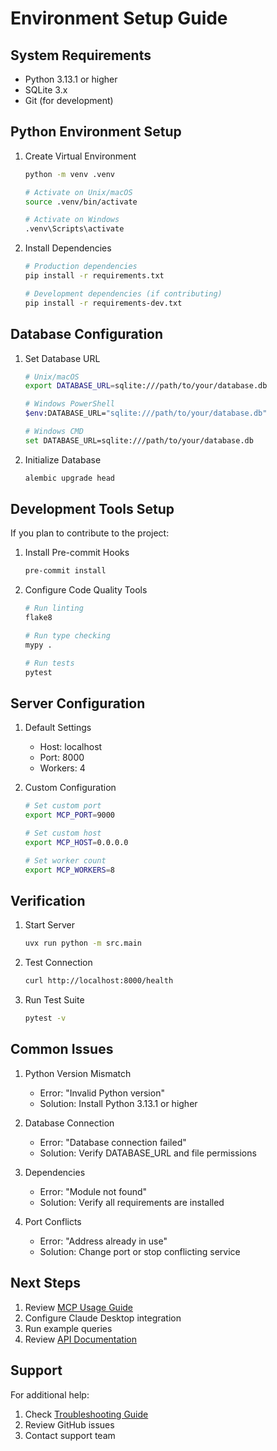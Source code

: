 # Environment Setup Guide

## System Requirements

- Python 3.13.1 or higher
- SQLite 3.x
- Git (for development)

## Python Environment Setup

1. Create Virtual Environment
   ```bash
   python -m venv .venv
   
   # Activate on Unix/macOS
   source .venv/bin/activate
   
   # Activate on Windows
   .venv\Scripts\activate
   ```

2. Install Dependencies
   ```bash
   # Production dependencies
   pip install -r requirements.txt
   
   # Development dependencies (if contributing)
   pip install -r requirements-dev.txt
   ```

## Database Configuration

1. Set Database URL
   ```bash
   # Unix/macOS
   export DATABASE_URL=sqlite:///path/to/your/database.db
   
   # Windows PowerShell
   $env:DATABASE_URL="sqlite:///path/to/your/database.db"
   
   # Windows CMD
   set DATABASE_URL=sqlite:///path/to/your/database.db
   ```

2. Initialize Database
   ```bash
   alembic upgrade head
   ```

## Development Tools Setup

If you plan to contribute to the project:

1. Install Pre-commit Hooks
   ```bash
   pre-commit install
   ```

2. Configure Code Quality Tools
   ```bash
   # Run linting
   flake8
   
   # Run type checking
   mypy .
   
   # Run tests
   pytest
   ```

## Server Configuration

1. Default Settings
   - Host: localhost
   - Port: 8000
   - Workers: 4

2. Custom Configuration
   ```bash
   # Set custom port
   export MCP_PORT=9000
   
   # Set custom host
   export MCP_HOST=0.0.0.0
   
   # Set worker count
   export MCP_WORKERS=8
   ```

## Verification

1. Start Server
   ```bash
   uvx run python -m src.main
   ```

2. Test Connection
   ```bash
   curl http://localhost:8000/health
   ```

3. Run Test Suite
   ```bash
   pytest -v
   ```

## Common Issues

1. Python Version Mismatch
   - Error: "Invalid Python version"
   - Solution: Install Python 3.13.1 or higher

2. Database Connection
   - Error: "Database connection failed"
   - Solution: Verify DATABASE_URL and file permissions

3. Dependencies
   - Error: "Module not found"
   - Solution: Verify all requirements are installed

4. Port Conflicts
   - Error: "Address already in use"
   - Solution: Change port or stop conflicting service

## Next Steps

1. Review [MCP Usage Guide](MCP_USAGE.md)
2. Configure Claude Desktop integration
3. Run example queries
4. Review [API Documentation](API.md)

## Support

For additional help:
1. Check [Troubleshooting Guide](TROUBLESHOOTING.md)
2. Review GitHub issues
3. Contact support team
